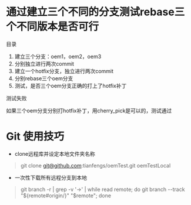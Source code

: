 # 通过建立三个不同的分支测试rebase三个不同版本是否可行

目录

1. 建立三个分支：oem1，oem2，oem3
2. 分别独立进行两次commit
3. 建立一个hotfix分支，独立进行两次commit
4. 分别rebase三个oem分支
5. 测试，是否三个oem分支正确的打上了hotfix补丁

测试失败

如果三个oem分支分别打hotfix补丁，用cherry_pick是可以的，测试通过


# Git 使用技巧
* clone远程库并设定本地文件夹名称  
>git clone git@github.com:tianfengs/oemTest.git oemTestLocal  
* 一次性下载所有远程分支到本地  
>git branch -r | grep -v '\->' | while read remote; do git branch --track "${remote#origin/}" "$remote"; done  

